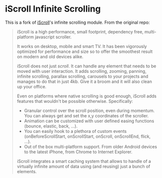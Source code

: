 # iScroll Infinite Scrolling

This is a fork of [iScroll](http://iscrolljs.com/)'s infinite scrolling module. From the original repo:

> iScroll is a high performance, small footprint, dependency free, multi-platform javascript scroller.
> 
> It works on desktop, mobile and smart TV. It has been vigorously optimized for performance and size so to offer the smoothest result on modern and old devices alike.
> 
> iScroll does not just *scroll*. It can handle any element that needs to be moved with user interaction. It adds scrolling, zooming, panning, infinite scrolling, parallax scrolling, carousels to your projects and manages to do that in just 4kb. Give it a broom and it will also clean up your office.
> 
> Even on platforms where native scrolling is good enough, iScroll adds features that wouldn't be possible otherwise. Specifically:
> 
> * Granular control over the scroll position, even during momentum. You can always get and set the x,y coordinates of the scroller.
> * Animation can be customized with user defined easing functions (bounce, elastic, back, ...).
> * You can easily hook to a plethora of custom events (onBeforeScrollStart, onScrollStart, onScroll, onScrollEnd, flick, ...).
> * Out of the box multi-platform support. From older Android devices to the latest iPhone, from Chrome to Internet Explorer.
> 
> iScroll integrates a smart caching system that allows to handle of a virtually infinite amount of data using (and reusing) just a bunch of elements.
